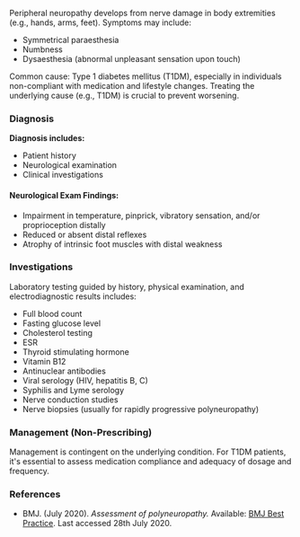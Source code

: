 Peripheral neuropathy develops from nerve damage in body extremities (e.g., hands, arms, feet). Symptoms may include:

- Symmetrical paraesthesia
- Numbness
- Dysaesthesia (abnormal unpleasant sensation upon touch)

Common cause: Type 1 diabetes mellitus (T1DM), especially in individuals non-compliant with medication and lifestyle changes. Treating the underlying cause (e.g., T1DM) is crucial to prevent worsening.

### Diagnosis

**Diagnosis includes:**
- Patient history
- Neurological examination
- Clinical investigations

#### Neurological Exam Findings:

- Impairment in temperature, pinprick, vibratory sensation, and/or proprioception distally
- Reduced or absent distal reflexes
- Atrophy of intrinsic foot muscles with distal weakness

### Investigations

Laboratory testing guided by history, physical examination, and electrodiagnostic results includes:

- Full blood count
- Fasting glucose level
- Cholesterol testing
- ESR
- Thyroid stimulating hormone
- Vitamin B12
- Antinuclear antibodies
- Viral serology (HIV, hepatitis B, C)
- Syphilis and Lyme serology
- Nerve conduction studies
- Nerve biopsies (usually for rapidly progressive polyneuropathy)

### Management (Non-Prescribing)

Management is contingent on the underlying condition. For T1DM patients, it's essential to assess medication compliance and adequacy of dosage and frequency.

### References

- BMJ. (July 2020). _Assessment of polyneuropathy._ Available: [BMJ Best Practice](https://bestpractice.bmj.com/topics/en-gb/158). Last accessed 28th July 2020.